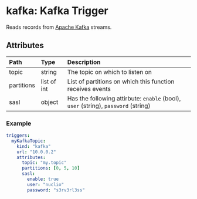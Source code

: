 # kafka: Kafka Trigger

Reads records from [Apache Kafka](https://kafka.apache.org/) streams.

## Attributes

| Path | Type | Description |
| :--- | :--- | :--- |
| topic | string | The topic on which to listen on |
| partitions | list of int | List of partitions on which this function receives events |
| sasl | object | Has the following attirbute: `enable` (bool), `user` (string), `password` (string) |

### Example

```yaml
triggers:
  myKafkaTopic:
    kind: "kafka"
    url: "10.0.0.2"
    attributes:
      topic: "my.topic"
      partitions: [0, 5, 10]
      sasl:
        enable: true
        user: "nuclio"
        password: "s3rv3rl3ss"
```
